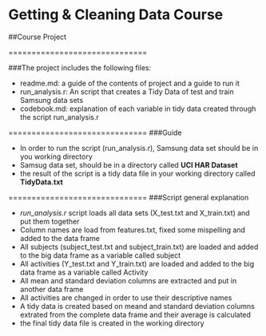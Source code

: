 Getting & Cleaning Data Course
==============================

##Course Project

==============================

###The project includes the following files:

- readme.md: a guide of the contents of project and a guide to run it
- run_analysis.r: An script that creates a Tidy Data of test and train Samsung data sets
- codebook.md: explanation of each variable in tidy data created through the script run_analysis.r

==============================
###Guide

- In order to run the script (run_analysis.r), Samsung data set should be in you working directory
- Samsug data set, should be in a directory called **UCI HAR Dataset**
- the result of the script is a tidy data file in your working directory called **TidyData.txt**

==============================
###Script general explanation

- *run_analysis.r* script loads all data sets (X_test.txt and X_train.txt) and put them together
- Column names are load from features.txt, fixed some mispelling and added to the data frame
- All subjects (subject_test.txt and subject_train.txt) are loaded and added to the big data frame as a variable called subject
- All activities (Y_test.txt and Y_train.txt) are loaded and added to the big data frame as a variable called Activity
- All mean and standard deviation columns are extracted and put in another data frame
- All activities are changed in order to use their descriptive names
- A tidy data is created based on meand and standard deviation columns extrated from the complete data frame and their average is calculated
- the final tidy data file is created in the working directory